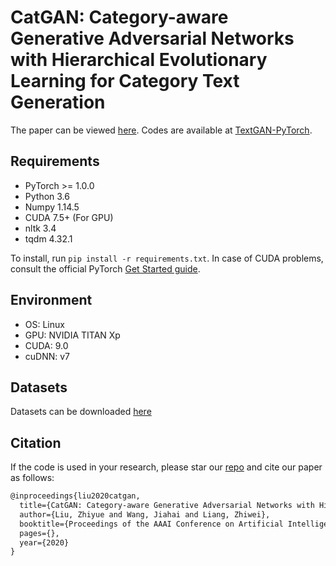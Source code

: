 # CatGAN: Category-aware Generative Adversarial Networks with Hierarchical Evolutionary Learning for Category Text Generation

The paper can be viewed [here](https://arxiv.org/abs/1911.06641). Codes are available at [TextGAN-PyTorch](https://github.com/williamSYSU/TextGAN-PyTorch).

## Requirements

- PyTorch >= 1.0.0
- Python 3.6
- Numpy 1.14.5
- CUDA 7.5+ (For GPU)
- nltk 3.4
- tqdm 4.32.1

To install, run `pip install -r requirements.txt`. In case of CUDA problems, consult the official PyTorch [Get Started guide](https://pytorch.org/get-started/locally/).

## Environment

- OS: Linux
- GPU: NVIDIA TITAN Xp
- CUDA: 9.0
- cuDNN: v7

## Datasets

Datasets can be downloaded [here](https://drive.google.com/drive/folders/1XvT3GqbK1wh3XhTgqBLWUtH_mLzGnKZP?usp=sharing)

## Citation

If the code is used in your research, please star our [repo](https://github.com/williamSYSU/TextGAN-PyTorch) and cite our paper as follows:

```latex
@inproceedings{liu2020catgan,
  title={CatGAN: Category-aware Generative Adversarial Networks with Hierarchical Evolutionary Learning for Category Text Generation},
  author={Liu, Zhiyue and Wang, Jiahai and Liang, Zhiwei},
  booktitle={Proceedings of the AAAI Conference on Artificial Intelligence},
  pages={},
  year={2020}
}
```
